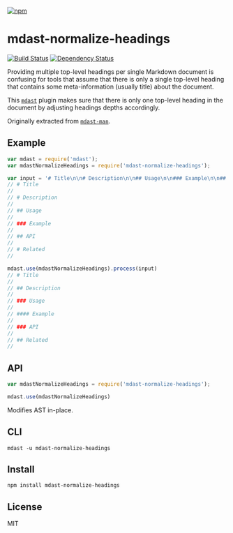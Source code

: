 [![npm](https://nodei.co/npm/mdast-normalize-headings.png)](https://npmjs.com/package/mdast-normalize-headings)

# mdast-normalize-headings

[![Build Status][travis-badge]][travis] [![Dependency Status][david-badge]][david]

Providing multiple top-level headings per single Markdown document is confusing for tools that assume that there is only a single top-level heading that contains some meta-information (usually title) about the document.

This [`mdast`][mdast] plugin makes sure that there is only one top-level heading in the document by adjusting headings depths accordingly.

Originally extracted from [`mdast-man`][mdast-man].

[mdast]: https://github.com/wooorm/mdast
[mdast-man]: https://github.com/wooorm/mdast-man

[travis]: https://travis-ci.org/eush77/mdast-normalize-headings
[travis-badge]: https://travis-ci.org/eush77/mdast-normalize-headings.svg
[david]: https://david-dm.org/eush77/mdast-normalize-headings
[david-badge]: https://david-dm.org/eush77/mdast-normalize-headings.png

## Example

```js
var mdast = require('mdast');
var mdastNormalizeHeadings = require('mdast-normalize-headings');

var input = '# Title\n\n# Description\n\n## Usage\n\n### Example\n\n## API\n\n# Related';
// # Title
//
// # Description
//
// ## Usage
//
// ### Example
//
// ## API
//
// # Related
//

mdast.use(mdastNormalizeHeadings).process(input)
// # Title
//
// ## Description
//
// ### Usage
//
// #### Example
//
// ### API
//
// ## Related
//
```

## API

```js
var mdastNormalizeHeadings = require('mdast-normalize-headings');

mdast.use(mdastNormalizeHeadings)
```

Modifies AST in-place.

## CLI

```
mdast -u mdast-normalize-headings
```

## Install

```
npm install mdast-normalize-headings
```

## License

MIT
